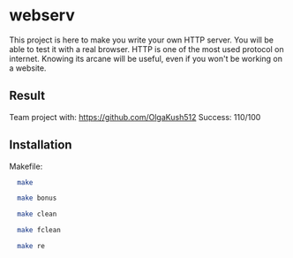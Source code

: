 # webserv

This project is here to make you write your own HTTP server. You will be able to test it with a real browser. HTTP is one of the most used protocol on internet. Knowing its arcane will be useful, even if you won't be working on a website.

## Result

Team project with: https://github.com/OlgaKush512
Success: 110/100

## Installation

Makefile:

```bash
  make
```

```bash
  make bonus
```

```bash
  make clean
```

```bash
  make fclean
```

```bash
  make re
```
